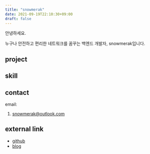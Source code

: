 ```yaml
---
title: "snowmerak"
date: 2021-09-19T22:10:30+09:00
draft: false
---
```


안녕하세요.

누구나 안전하고 편리한 네트워크를 꿈꾸는 백엔드 개발자, snowmerak입니다.

## project

## skill

## contact

email:
1. snowmerak@outlook.com

## external link

- [github](https://github.com/snowmerak)
- [blog](https://snowmerak.pages.dev)
